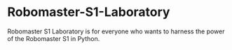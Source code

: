 # Robomaster-S1-Laboratory
Robomaster S1 Laboratory is for everyone who wants to harness the power of the Robomaster S1 in Python.
